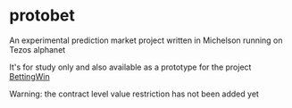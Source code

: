 # protobet
An experimental prediction market project written in Michelson running on Tezos alphanet

It's for study only and also available as a prototype for the project [BettingWin](https://www.bettingwin.online) 

Warning: the contract level value restriction has not been added yet
